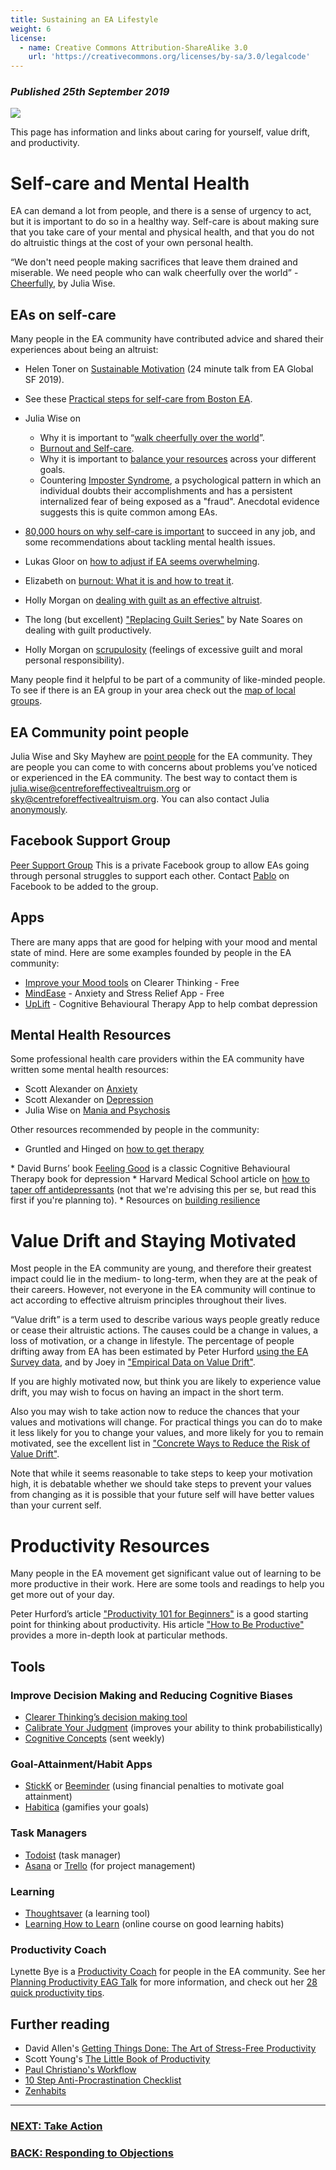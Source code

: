 ```yaml
---
title: Sustaining an EA Lifestyle
weight: 6
license:
  - name: Creative Commons Attribution-ShareAlike 3.0
    url: 'https://creativecommons.org/licenses/by-sa/3.0/legalcode'
---
```

### _Published 25th September 2019_

<p class="large_image_wrapper">
<img src="/img/ealondonpicnic.png" />
</p>

This page has information and links about caring for yourself, value drift, and productivity. 
 
# Self-care and Mental Health
EA can demand a lot from people, and there is a sense of urgency to act, but it is important to do so in a healthy way. Self-care is about making sure that you take care of your mental and physical health, and that you do not do altruistic things at the cost of your own personal health. 

“We don't need people making sacrifices that leave them drained and miserable. We need people who can walk cheerfully over the world” - <a target="_blank" href="http://www.givinggladly.com/2013/06/cheerfully.html">Cheerfully</a>, by Julia Wise. 
## EAs on self-care
Many people in the EA community have contributed advice and shared their experiences about being an altruist:


* Helen Toner on <a target="_blank" href=" https://www.youtube.com/watch?v=C9SukBgSxyE">Sustainable Motivation</a> (24 minute talk from EA Global SF 2019).
* See these <a target="_blank" href="http://www.givinggladly.com/2016/06/practical-steps-for-self-care.html">Practical steps for self-care from Boston EA</a>.
* Julia Wise on 
    * Why it is important to “<a target="_blank" href="http://www.givinggladly.com/2013/06/cheerfully.html">walk cheerfully over the world</a>”.
    * <a target="_blank" href="http://www.givinggladly.com/2015/10/burnout-and-self-care.html">Burnout and Self-care</a>.
    * Why it is important to <a target="_blank" href="http://www.givinggladly.com/2019/02/you-have-more-than-one-goal-and-thats.html">balance your resources</a> across your different goals. 
    * Countering <a target="_blank" href="https://forum.effectivealtruism.org/posts/TQrobtcPuqB2PT5uT/countering-imposter-syndrome">Imposter Syndrome</a>, a psychological pattern in which an individual doubts their accomplishments and has a persistent internalized fear of being exposed as a "fraud". Anecdotal evidence suggests this is quite common among EAs.

* <a target="_blank" href="https://80000hours.org/career-guide/how-to-be-successful/#1-dont-forget-to-take-care-of-yourself">80,000 hours on why self-care is important</a> to succeed in any job, and some recommendations about tackling mental health issues.
* Lukas Gloor on <a target="_blank" href="https://forum.effectivealtruism.org/posts/4fPxQjq6GFZgurSsf/room-for-other-things-how-to-adjust-if-ea-seems-overwhelming">how to adjust if EA seems overwhelming</a>.
* Elizabeth on <a target="_blank" href="https://forum.effectivealtruism.org/posts/NDszJWMsdLCB4MNoy/burnout-what-is-it-and-how-to-treat-it">burnout: What it is and how to treat it</a>.
* Holly Morgan on <a target="_blank" href="http://www.thelifeyoucansave.org/Blog/ID/10/But-Im-not-doing-enough-Dealing-with-guilt-as-an-effective-altruist">dealing with guilt as an effective altruist</a>.
* The long (but excellent) <a target="_blank" href="http://doingguiltbetter.com">"Replacing Guilt Series"</a> by Nate Soares on dealing with guilt productively. 
* Holly Morgan on <a target="_blank" href="https://forum.effectivealtruism.org/posts/DeYLsacSsB5mRw3XC/scrupulosity-my-eagxboston-2019-lightning-talk">scrupulosity</a> (feelings of excessive guilt and moral personal responsibility).

Many people find it helpful to be part of a community of like-minded people. To see if there is an EA group in your area check out the <a target="_blank" href="https://eahub.org/groups/">map of local groups</a>. 

## EA Community point people
Julia Wise and Sky Mayhew are <a target="_blank" href="https://forum.effectivealtruism.org/posts/hYh6jKBsKXH8mWwtc/a-contact-person-for-the-ea-community">point people</a> for the EA community. They are people you can come to with concerns about problems you’ve noticed or experienced in the EA community. The best way to contact them is <a target="_blank" href="mailto:julia.wise@centreforeffectivealtruism.org">julia.wise@centreforeffectivealtruism.org</a> or <a target="_blank" href="mailto:sky@centreforeffectivealtruism.org">sky@centreforeffectivealtruism.org</a>. You can also contact Julia <a target="_blank" href="https://goo.gl/forms/oqiYRuynO37oOtYv1">anonymously</a>.

## Facebook Support Group
<a target="_blank" href="https://www.facebook.com/groups/ea.peer.support/">Peer Support Group</a> This is a private Facebook group to allow EAs going through personal struggles to support each other. Contact <a target="_blank" href="https://www.facebook.com/stafforini">Pablo</a> on Facebook to be added to the group.
## Apps
There are many apps that are good for helping with your mood and mental state of mind. Here are some examples founded by people in the EA community: 

* <a target="_blank" href="https://www.clearerthinking.org/tools-and-mini-courses">Improve your Mood tools</a> on Clearer Thinking - Free
* <a target="_blank" href="https://www.mindease.io/">MindEase</a> - Anxiety and Stress Relief App - Free
* <a target="_blank" href="https://www.uplift.app/">UpLift</a> - Cognitive Behavioural Therapy App to help combat depression

## Mental Health Resources
Some professional health care providers within the EA community have written some mental health resources:

* Scott Alexander on <a target="_blank" href="https://slatestarcodex.com/2015/07/13/things-that-sometimes-work-if-you-have-anxiety/">Anxiety</a>
* Scott Alexander on <a target="_blank" href="https://slatestarcodex.com/2014/06/16/things-that-sometimes-help-if-youre-depressed/">Depression</a>
* Julia Wise on <a target="_blank" href="https://forum.effectivealtruism.org/posts/CJZGFxzHfdPuu2X76/a-mental-health-resource-for-ea-community">Mania and Psychosis</a> 

Other resources recommended by people in the community:

* Gruntled and Hinged on <a target="_blank" href="https://gruntledandhinged.com/how-to-get-therapy/">how to get therapy</a>
* David Burns’ book <a target="_blank" href="https://www.amazon.com/Feeling-Good-New-Mood-Therapy/dp/0380810336/">Feeling Good</a>  is a classic Cognitive Behavioural Therapy book for depression 
* Harvard Medical School article on <a target="_blank" href="https://www.health.harvard.edu/diseases-and-conditions/how-to-taper-off-your-antidepressant/">how to taper off antidepressants</a>  (not that we're advising this per se, but read this first if you're planning to).
* Resources on <a target="_blank" href="https://optionb.org/">building resilience</a>

# Value Drift and Staying Motivated

Most people in the EA community are young, and therefore their greatest impact could lie in the medium- to long-term, when they are at the peak of their careers. However, not everyone in the EA community will continue to act according to effective altruism principles throughout their lives. 

“Value drift” is a term used to describe various ways people greatly reduce or cease their altruistic actions. The causes could be a change in values, a loss of motivation, or a change in lifestyle. The percentage of people drifting away from EA has been estimated by Peter Hurford <a target="_blank" href="https://forum.effectivealtruism.org/posts/bGcKJiBt4HSSScF76/ea-survey-2018-series-how-long-do-eas-stay-in-ea">using the EA Survey data</a>, and by Joey in <a target="_blank" href="https://forum.effectivealtruism.org/posts/mZWFEFpyDs3R6hD3r/empirical-data-on-value-drift">"Empirical Data on Value Drift"</a>.

If you are highly motivated now, but think you are likely to experience value drift, you may wish to focus on having an impact in the short term. 

Also you may wish to take action now to reduce the chances that your values and motivations will change. For practical things you can do to make it less likely for you to change your values, and more likely for you to remain motivated, see the excellent list in <a target="_blank" href="https://forum.effectivealtruism.org/posts/eRo5A7scsxdArxMCt/concrete-ways-to-reduce-risks-of-value-drift">"Concrete Ways to Reduce the Risk of Value Drift"</a>. 
 
Note that while it seems reasonable to take steps to keep your motivation high, it is debatable whether we should take steps to prevent your values from changing as it is possible that your future self will have better values than your current self.

# Productivity Resources
Many people in the EA movement get significant value out of learning to be more productive in their work. Here are some tools and readings to help you get more out of your day. 

Peter Hurford’s article <a target="_blank" href="https://forum.effectivealtruism.org/posts/TCr8gEfeFyZQcEHFR/productivity-101-for-beginners/">"Productivity 101 for Beginners"</a> is a good starting point for thinking about productivity. His article <a target="_blank" href="https://www.lesswrong.com/posts/JTHe5oGvdj6T73o4o/how-i-am-productive/">"How to Be Productive"</a> provides a more in-depth look at particular methods.
## Tools

### Improve Decision Making and Reducing Cognitive Biases

* <a target="_blank" href="https://programs.clearerthinking.org/decisionmaker.html/">Clearer Thinking’s decision making tool</a> 
* <a target="_blank" href="https://www.openphilanthropy.org/blog/new-web-app-calibration-training/">Calibrate Your Judgment</a> (improves your ability to think probabilistically)
* <a target="_blank" href="https://conceptually.org/concepts/">Cognitive Concepts</a> (sent weekly)

### Goal-Attainment/Habit Apps

* <a target="_blank" href="https://www.stickk.com/">StickK</a> or <a target="_blank" href="https://www.beeminder.com/">Beeminder</a> (using financial penalties to motivate goal attainment)
* <a target="_blank" href="https://habitica.com">Habitica</a> (gamifies your goals)

### Task Managers

* <a target="_blank" href="https://todoist.com/">Todoist</a> (task manager)
* <a target="_blank" href="http://asana.com/">Asana</a> or <a target="_blank" href="https://trello.com/">Trello</a> (for project management)

### Learning

* <a target="_blank" href="https://www.thoughtsaver.com/">Thoughtsaver</a> (a learning tool)
* <a target="_blank" href="https://www.coursera.org/learn/learning-how-to-learn/">Learning How to Learn</a> (online course on good learning habits)

### Productivity Coach

Lynette Bye is a <a target="_blank" href="https://effectivealtruismcoaching.com/">Productivity Coach</a> for people in the EA community. See her <a target="_blank" href="https://www.effectivealtruism.org/articles/ea-global-2018-planning-productivity/">Planning Productivity EAG Talk</a> for more information, and check out her <a target="_blank" href="https://docs.google.com/document/d/11_V5SKs5kTJZIRIcZcdQWd8N4leDMruh6mqZGJdr3-M/">28 quick productivity tips</a>. 

## Further reading

* David Allen's <a target="_blank" href="http://www.amazon.com/dp/0142000280">Getting Things Done: The Art of Stress-Free Productivity</a>
* Scott Young's <a target="_blank" href="http://www.stafforini.com/blog/summary-of-the-little-book-of-productivity-by-scott-young/">The Little Book of Productivity</a>
* <a target="_blank" href="https://www.lesswrong.com/lw/fux/my_workflow/">Paul Christiano's Workflow</a>
* <a target="_blank" href="https://www.lesswrong.com/lw/hgd/10step_antiprocrastination_checklist/">10 Step Anti-Procrastination Checklist</a>
* <a target="_blank" href="http://www.zenhabits.net/">Zenhabits</a>


<hr>

### [NEXT: Take Action](/take_action/)

### [BACK: Responding to Objections](/learn/articles/objections/) 
